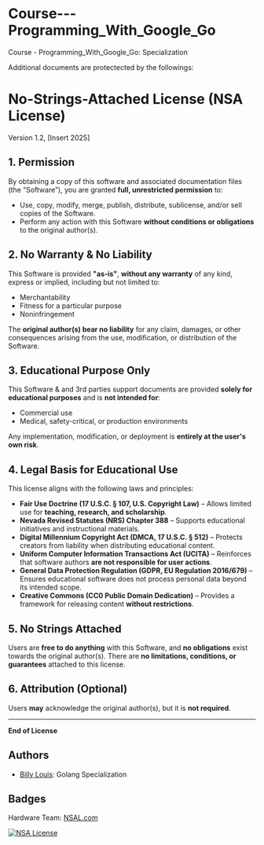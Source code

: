 # Course---Programming_With_Google_Go
Course - Programming_With_Google_Go: Specialization


Additional documents are protectected by the followings:
# No-Strings-Attached License (NSA License)
Version 1.2, [Insert 2025]

## 1. Permission
By obtaining a copy of this software and associated documentation files (the “Software”), you are granted **full, unrestricted permission** to:
- Use, copy, modify, merge, publish, distribute, sublicense, and/or sell copies of the Software.
- Perform any action with this Software **without conditions or obligations** to the original author(s).

## 2. No Warranty & No Liability
This Software is provided **"as-is"**, **without any warranty** of any kind, express or implied, including but not limited to:
- Merchantability
- Fitness for a particular purpose
- Noninfringement

The **original author(s) bear no liability** for any claim, damages, or other consequences arising from the use, modification, or distribution of the Software.

## 3. Educational Purpose Only
This Software & and 3rd parties support documents are provided **solely for educational purposes** and is **not intended for**:
- Commercial use
- Medical, safety-critical, or production environments

Any implementation, modification, or deployment is **entirely at the user's own risk**.

## 4. Legal Basis for Educational Use
This license aligns with the following laws and principles:
- **Fair Use Doctrine (17 U.S.C. § 107, U.S. Copyright Law)** – Allows limited use for **teaching, research, and scholarship**.
- **Nevada Revised Statutes (NRS) Chapter 388** – Supports educational initiatives and instructional materials.
- **Digital Millennium Copyright Act (DMCA, 17 U.S.C. § 512)** – Protects creators from liability when distributing educational content.
- **Uniform Computer Information Transactions Act (UCITA)** – Reinforces that software authors **are not responsible for user actions**.
- **General Data Protection Regulation (GDPR, EU Regulation 2016/679)** – Ensures educational software does not process personal data beyond its intended scope.
- **Creative Commons (CC0 Public Domain Dedication)** – Provides a framework for releasing content **without restrictions**.

## 5. No Strings Attached
Users are **free to do anything** with this Software, and **no obligations** exist towards the original author(s).
There are **no limitations, conditions, or guarantees** attached to this license.

## 6. Attribution (Optional)
Users **may** acknowledge the original author(s), but it is **not required**.

---
**End of License**


## Authors
- [Billy Louis](): Golang Specialization

## Badges
Hardware Team: [NSAL.com](https://NSAL.com/)

[![NSA License](https://img.shields.io/badge/License-NSAL-green.svg)](https://choosealicense.com/licenses/nsal/)
